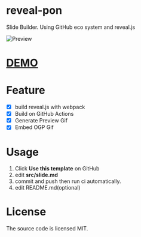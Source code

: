 # reveal-pon

Slide Builder. Using GitHub eco system and reveal.js

<!-- Please replace owner/repo name to your's -->
![](https://raw.githubusercontent.com/mikkame/reveal-pon/gh-pages/preview.gif "Preview")

<!-- Please replace owner/repo name to your's -->
# [DEMO](https://mikkame.github.io/reveal-pon/)


# Feature

- [x] build reveal.js with webpack 
- [x] Build on GitHub Actions
- [x] Generate Preview Gif
- [x] Embed OGP Gif

# Usage

1. Click **Use this template** on GitHub
2. edit **src/slide.md**
3. commit and push then run ci automatically.
4. edit README.md(optional)

# License
The source code is licensed MIT. 
